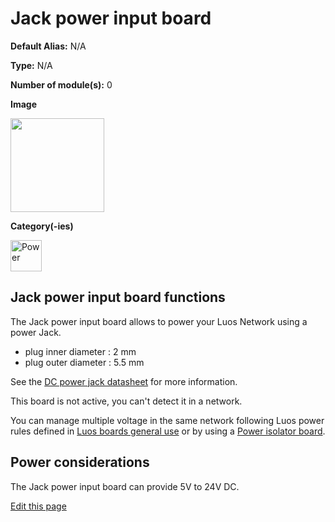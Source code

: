 # Jack power input board
<div class="cust_sheet" markdown="1">
<p class="cust_sheet-title" markdown="1"><strong>Default Alias:</strong> N/A</p>
<p class="cust_sheet-title" markdown="1"><strong>Type:</strong> N/A</p>
<p class="cust_sheet-title" markdown="1"><strong>Number of module(s):</strong> 0</p>
<p class="cust_sheet-title" markdown="1"><strong>Image</strong></p>
<p class="cust_indent" markdown="1"><img height="150" src="{{img_path}}/jack-power-input-module.png"></p>
<p class="cust_sheet-title" markdown="1"><strong>Category(-ies)</strong></p>
<p class="cust_indent" markdown="1">
<img height="50" src="{{img_path}}/sticker-power.png" title="Power">
</p>
</div>

## Jack power input board functions

The Jack power input board allows to power your Luos Network using a power Jack.

 - plug inner diameter : 2 mm
 - plug outer diameter : 5.5 mm

 See the <a href="https://datasheet.octopart.com/694106301002-W%C3%BCrth-Elektronik-datasheet-111088219.pdf" target="_blank">DC power jack datasheet</a> for more information.

This board is not active, you can't detect it in a network.

You can manage multiple voltage in the same network following Luos power rules defined in [Luos boards general use](/_pages/prototyping_boards/electronic-use.md) or by using a [Power isolator board]({{boards_path}}/power-isolator.md).

## Power considerations
The Jack power input board can provide 5V to 24V DC.

<div class="cust_edit_page"><a href="https://{{gh_path}}{{boards_path}}/jack-power-input.md">Edit this page</a></div>

